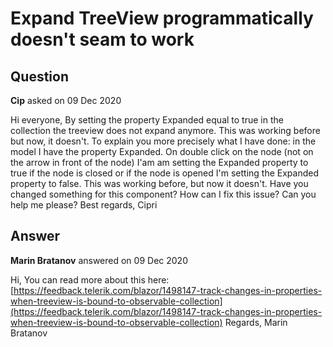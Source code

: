 # Expand TreeView programmatically doesn't seam to work

## Question

**Cip** asked on 09 Dec 2020

Hi everyone, By setting the property Expanded equal to true in the collection the treeview does not expand anymore. This was working before but now, it doesn't. To explain you more precisely what I have done: in the model I have the property Expanded. On double click on the node (not on the arrow in front of the node) I'am am setting the Expanded property to true if the node is closed or if the node is opened I'm setting the Expanded property to false. This was working before, but now it doesn't. Have you changed something for this component? How can I fix this issue? Can you help me please? Best regards, Cipri

## Answer

**Marin Bratanov** answered on 09 Dec 2020

Hi, You can read more about this here: [https://feedback.telerik.com/blazor/1498147-track-changes-in-properties-when-treeview-is-bound-to-observable-collection](https://feedback.telerik.com/blazor/1498147-track-changes-in-properties-when-treeview-is-bound-to-observable-collection) Regards, Marin Bratanov
